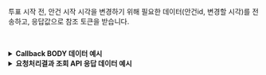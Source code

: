 투표 시작 전, 안건 시작 시각을 변경하기 위해 필요한 데이터(안건id, 변경할 시각)를 전송하고, 응답값으로 참조 토큰을 받습니다.

<p><br/></p>

<details>
  <summary><b>Callback BODY 데이터 예시</b></summary>

```json
{
  "status": "COMPLETE",
  "request_id": "004e728d-5859-486a-b187-7d3caaf62637",
  "results": {
    "transaction_hash": "0xba0965b862f2decacb5599fc758ce9f2982319cfe8d050c970df2a27385d2131",
    "transaction_gas_used": 162789,
    "transaction_fee": "0.239949336000000000",
    "requested_at": "2024-07-16T23:22:51+09:00",
    "finished_at": "2024-07-17T08:22:56+09:00"
  },
}
```

</details>

<details>
  <summary><b>요청처리결과 조회 API 응답 데이터 예시</b></summary>

```json
{
    "code": "20000",
    "message": "SUCCESS",
    "request_id": "004e728d-5859-486a-b187-7d3caaf62637",
    "status": "COMPLETE",
    "results": {
        "transaction_hash": "0xba0965b862f2decacb5599fc758ce9f2982319cfe8d050c970df2a27385d2131",
        "transaction_gas_used": 162789,
        "transaction_fee": "0.239949336000000000",
        "requested_at": "2024-07-16T23:22:51+09:00",
        "finished_at": "2024-07-17T08:22:56+09:00"
    }
}
```

